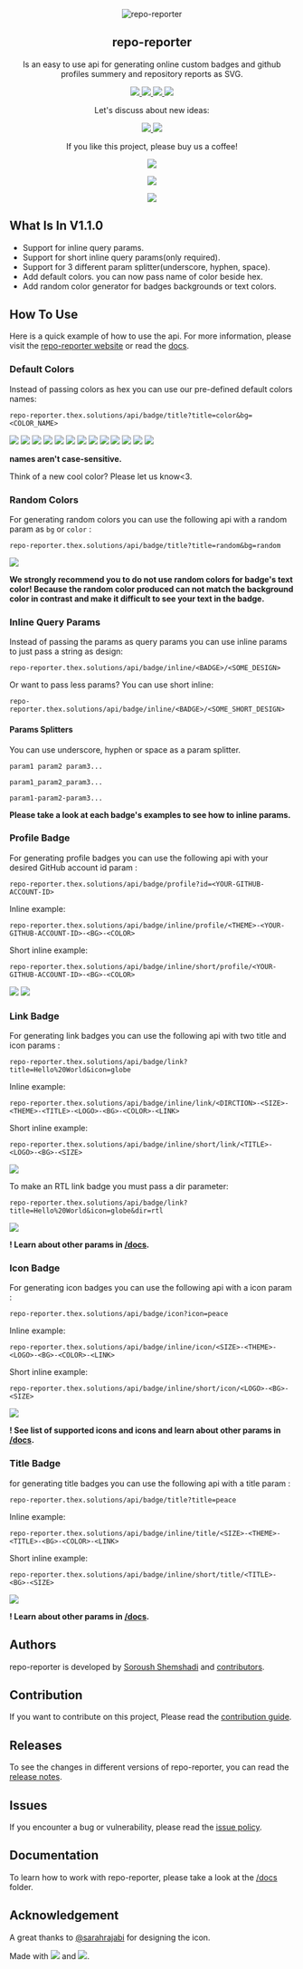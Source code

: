 <p align="center">
 <img src="https://user-images.githubusercontent.com/45015114/155889609-9b2a0051-d86c-4c13-a549-e03836663ef0.png" align="center" alt="repo-reporter" />
 <h2 align="center">repo-reporter</h2>
 <p align="center">Is an easy to use api for generating online custom badges and github profiles summery and repository reports as SVG.</p>
</p>
<p align="center">
    	<a href="https://github.com/TheXSolutions/repo-reporter/releases/tag/v1.0.0">
      		<img src="https://repo-reporter.thex.solutions/api/badge/link?title=repo-reporter%20v1.1.0&icon=github&size=m&bg=random" />
    	</a>
    	<a href="https://github.com/TheXSolutions/repo-reporter/search?l=java">
      		<img src="https://repo-reporter.thex.solutions/api/badge/link?title=17&icon=java&size=m&bg=random" />
    	</a>
	<a href="https://github.com/TheXSolutions/repo-reporter/blob/main/LICENSE">
      		<img src="https://repo-reporter.thex.solutions/api/badge/link?title=MIT&icon=scale-balanced&size=m&bg=random" />
    </a>
    <a href="https://github.com/TheXSolutions/repo-reporter/releases/tag/v1.1.0">
      		<img src="https://repo-reporter.thex.solutions/api/badge/link?title=%20%DA%AF%D8%B2%D8%A7%D8%B1%D8%B4%DA%AF%D8%B1-%D9%85%D8%AE%D8%B2%D9%86%20%D9%86%D8%B3%D8%AE%D9%87%201.1.0&icon=github&size=m&dir=rtl&bg=random" />
    </a>
</p>
<p align="center">
	Let's discuss about new ideas:
</p>
<p align="center">
    <a href="https://discord.gg/u3SsX89J">
      		<img src="https://repo-reporter.thex.solutions/api/badge/link?title=TheX's%20server&icon=discord&bg=5858be&size=m" />
    </a>
    <a href="https://t.me/TheXSolutions">
      		<img src="https://repo-reporter.thex.solutions/api/badge/link?title=TheX's%20group&icon=telegram&bg=178baf&size=m" />
    </a>
</p>
<p align="center">
	If you like this project, please buy us a coffee!
</p>
<p align="center">
	<a href="https://thex.solutions/donate">
      		<img src="https://repo-reporter.thex.solutions/api/badge/link?title=bc1qr3k6c9gh5ef6wk3ynmjpjkr2kjj0tckdcn8aa7&icon=bitcoin-sign&bg=fff&color=ef730f&size=m" />
	</a>
</p>
<p align="center">
	<a href="https://thex.solutions/donate">
		<img src="https://repo-reporter.thex.solutions/api/badge/link?title=0x130a1a681fd6ec43fd23a6a46bcaea7f311595fe&icon=ethereum&bg=fff&color=413946&size=m" />
	</a>
</p>
<p align="center">
	<img src="https://repo-reporter.thex.solutions/api/badge/icon?icon=heart&bg=fff&color=f23d96&size=s" />
</p>

## What Is In V1.1.0
- Support for inline query params.
- Support for short inline query params(only required).
- Support for 3 different param splitter(underscore, hyphen, space).
- Add default colors. you can now pass name of color beside hex.
- Add random color generator for badges backgrounds or text colors.

## How To Use
Here is a quick example of how to use the api. For more information, please visit the [repo-reporter website](https://repo-reporter.thex.solutions/) or read the [docs](https://github.com/TheXSolutions/repo-reporter/tree/main/docs).

### Default Colors
Instead of passing colors as hex you can use our pre-defined default colors names:

`repo-reporter.thex.solutions/api/badge/title?title=color&bg=<COLOR_NAME>`

![](https://repo-reporter.thex.solutions/api/badge/title?title=red&bg=red&size=m)
![](https://repo-reporter.thex.solutions/api/badge/title?title=blue&bg=blue&size=m)
![](https://repo-reporter.thex.solutions/api/badge/title?title=cyan&bg=cyan&size=m)
![](https://repo-reporter.thex.solutions/api/badge/title?title=green&bg=green&size=m)
![](https://repo-reporter.thex.solutions/api/badge/title?title=yellow&bg=yellow&size=m)
![](https://repo-reporter.thex.solutions/api/badge/title?title=orange&bg=orange&size=m)
![](https://repo-reporter.thex.solutions/api/badge/title?title=purple&bg=purple&size=m)
![](https://repo-reporter.thex.solutions/api/badge/title?title=pink&bg=pink&size=m)
![](https://repo-reporter.thex.solutions/api/badge/title?title=lavender&bg=lavender&size=m)
![](https://repo-reporter.thex.solutions/api/badge/title?title=brown&bg=brown&size=m)
![](https://repo-reporter.thex.solutions/api/badge/title?title=gray&bg=gray&size=m)
![](https://repo-reporter.thex.solutions/api/badge/title?title=black&bg=black&size=m)
![](https://repo-reporter.thex.solutions/api/badge/title?title=white&bg=white&size=m)

**names aren't case-sensitive.**

Think of a new cool color? Please let us know<3.

### Random Colors
For generating random colors you can use the following api with a random param as `bg` or `color` :

`repo-reporter.thex.solutions/api/badge/title?title=random&bg=random`

![](https://repo-reporter.thex.solutions/api/badge/title?title=random&bg=random&size=m)

**We strongly recommend you to do not use random colors for badge's text color! Because the random color produced can not match the background color in contrast and make it difficult to see your text in the badge.**

### Inline Query Params
Instead of passing the params as query params you can use inline params to just pass a string as design:

`repo-reporter.thex.solutions/api/badge/inline/<BADGE>/<SOME_DESIGN>`

Or want to pass less params? You can use short inline:

`repo-reporter.thex.solutions/api/badge/inline/<BADGE>/<SOME_SHORT_DESIGN>`

#### Params Splitters
You can use underscore, hyphen or space as a param splitter.

`param1 param2 param3...`

`param1_param2_param3...`

`param1-param2-param3...`

**Please take a look at each badge's examples to see how to inline params.**

### Profile Badge
For generating profile badges you can use the following api with your desired GitHub account id param :

`repo-reporter.thex.solutions/api/badge/profile?id=<YOUR-GITHUB-ACCOUNT-ID>`

Inline example:

`repo-reporter.thex.solutions/api/badge/inline/profile/<THEME>-<YOUR-GITHUB-ACCOUNT-ID>-<BG>-<COLOR>`

Short inline example:

`repo-reporter.thex.solutions/api/badge/inline/short/profile/<YOUR-GITHUB-ACCOUNT-ID>-<BG>-<COLOR>`

[![](https://repo-reporter.thex.solutions/api/badge/profile?id=TheXSolutions&color=787878)](https://github.com/TheXSolutions) [![](https://repo-reporter.thex.solutions/api/badge/profile?id=shuoros&color=787878)](https://github.com/shuoros)

### Link Badge
For generating link badges you can use the following api with two title and icon params :

`repo-reporter.thex.solutions/api/badge/link?title=Hello%20World&icon=globe`

Inline example:

`repo-reporter.thex.solutions/api/badge/inline/link/<DIRCTION>-<SIZE>-<THEME>-<TITLE>-<LOGO>-<BG>-<COLOR>-<LINK>`

Short inline example:

`repo-reporter.thex.solutions/api/badge/inline/short/link/<TITLE>-<LOGO>-<BG>-<SIZE>`

![](https://repo-reporter.thex.solutions/api/badge/link?title=Hello%20World&icon=globe)

To make an RTL link badge you must pass a dir parameter:

`repo-reporter.thex.solutions/api/badge/link?title=Hello%20World&icon=globe&dir=rtl`

![](https://repo-reporter.thex.solutions/api/badge/link?title=سلام%20دنیا&icon=globe&dir=rtl)

**! Learn about other params in [/docs](https://github.com/TheXSolutions/repo-reporter/tree/main/docs).**

### Icon Badge
For generating icon badges you can use the following api with a icon param :

`repo-reporter.thex.solutions/api/badge/icon?icon=peace`

Inline example:

`repo-reporter.thex.solutions/api/badge/inline/icon/<SIZE>-<THEME>-<LOGO>-<BG>-<COLOR>-<LINK>`

Short inline example:

`repo-reporter.thex.solutions/api/badge/inline/short/icon/<LOGO>-<BG>-<SIZE>`

![](https://repo-reporter.thex.solutions/api/badge/icon?icon=peace)

**! See list of supported icons and icons and learn about other params in [/docs](https://github.com/TheXSolutions/repo-reporter/tree/main/docs).**

### Title Badge
for generating title badges you can use the following api with a title param :

`repo-reporter.thex.solutions/api/badge/title?title=peace`

Inline example:

`repo-reporter.thex.solutions/api/badge/inline/title/<SIZE>-<THEME>-<TITLE>-<BG>-<COLOR>-<LINK>`

Short inline example:

`repo-reporter.thex.solutions/api/badge/inline/short/title/<TITLE>-<BG>-<SIZE>`

![](https://repo-reporter.thex.solutions/api/badge/title?title=peace)

**! Learn about other params in [/docs](https://github.com/TheXSolutions/repo-reporter/tree/main/docs).**

## Authors
repo-reporter is developed by [Soroush Shemshadi](https://github.com/shuoros) and [contributors](https://github.com/TheXSolutions/repo-reporter/blob/main/CONTRIBUTORS.md).

## Contribution
If you want to contribute on this project, Please read the [contribution guide](https://github.com/TheXSolutions/repo-reporter/blob/main/CONTRIBUTE.md).

## Releases
To see the changes in different versions of repo-reporter, you can read the [release notes](https://github.com/TheXSolutions/repo-reporter/blob/main/RELEASENOTES.md).

## Issues
If you encounter a bug or vulnerability, please read the [issue policy](https://github.com/TheXSolutions/repo-reporter/blob/main/ISSUES.md).

## Documentation
To learn how to work with repo-reporter, please take a look at the [/docs](https://github.com/TheXSolutions/repo-reporter/tree/main/docs) folder.

## Acknowledgement
A great thanks to [@sarahrajabi](https://github.com/sarahrajabi) for designing the icon.


Made with ![](https://repo-reporter.thex.solutions/api/badge/icon?icon=heart&bg=fff&color=f23d96&size=s)  and ![](https://repo-reporter.thex.solutions/api/badge/icon?icon=java&bg=black&color=orange&size=s).